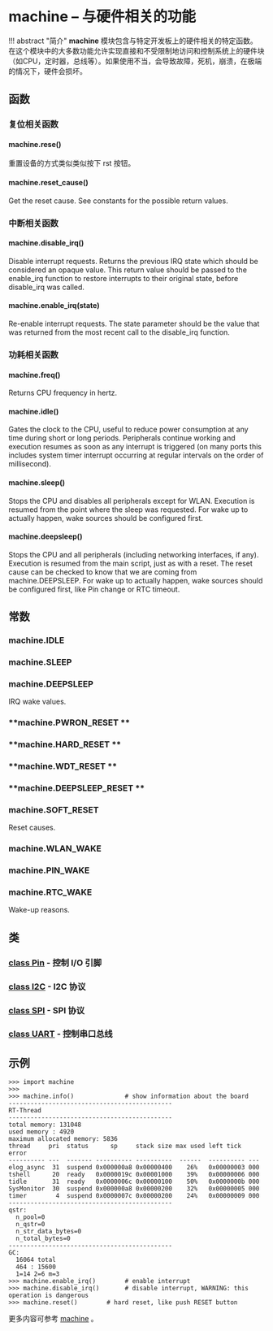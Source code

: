 # **machine** – 与硬件相关的功能

!!! abstract "简介"
    **machine** 模块包含与特定开发板上的硬件相关的特定函数。 在这个模块中的大多数功能允许实现直接和不受限制地访问和控制系统上的硬件块（如CPU，定时器，总线等）。如果使用不当，会导致故障，死机，崩溃，在极端的情况下，硬件会损坏。

## 函数

### 复位相关函数

#### **machine.rese**()  
  重置设备的方式类似类似按下 rst 按钮。

#### **machine.reset_cause**()  
  Get the reset cause. See constants for the possible return values.

### 中断相关函数

#### **machine.disable_irq**()  
  Disable interrupt requests. Returns the previous IRQ state which should be considered an opaque value. This return value should be passed to the enable_irq function to restore interrupts to their original state, before disable_irq was called.

#### **machine.enable_irq**(state)  
  Re-enable interrupt requests. The state parameter should be the value that was returned from the most recent call to the disable_irq function.

### 功耗相关函数

#### **machine.freq**()  
  Returns CPU frequency in hertz.

#### **machine.idle**()  
  Gates the clock to the CPU, useful to reduce power consumption at any time during short or long periods. Peripherals continue working and execution resumes as soon as any interrupt is triggered (on many ports this includes system timer interrupt occurring at regular intervals on the order of millisecond).

#### **machine.sleep**()  
  Stops the CPU and disables all peripherals except for WLAN. Execution is resumed from the point where the sleep was requested. For wake up to actually happen, wake sources should be configured first.

#### **machine.deepsleep**()  
  Stops the CPU and all peripherals (including networking interfaces, if any). Execution is resumed from the main script, just as with a reset. The reset cause can be checked to know that we are coming from machine.DEEPSLEEP. For wake up to actually happen, wake sources should be configured first, like Pin change or RTC timeout.

## 常数

### **machine.IDLE**
### **machine.SLEEP**
### **machine.DEEPSLEEP**
IRQ wake values.

### **machine.PWRON_RESET **
### **machine.HARD_RESET **
### **machine.WDT_RESET **
### **machine.DEEPSLEEP_RESET **
### **machine.SOFT_RESET**
Reset causes.

### **machine.WLAN_WAKE**
### **machine.PIN_WAKE**
### **machine.RTC_WAKE**
Wake-up reasons.

## 类

### [class Pin](04-Hardware_Control_Module/02-machine-Pin.md) - 控制 I/O 引脚
### [class I2C](04-Hardware_Control_Module/03-machine-I2C.md) - I2C 协议
### [class SPI](04-Hardware_Control_Module/04-machine-SPI.md) - SPI 协议
### [class UART](04-Hardware_Control_Module/05-machine-UART.md) - 控制串口总线

## 示例 

```
>>> import machine
>>>
>>> machine.info()              # show information about the board
---------------------------------------------
RT-Thread
---------------------------------------------
total memory: 131048
used memory : 4920
maximum allocated memory: 5836
thread     pri  status      sp     stack size max used left tick  error
---------- ---  ------- ---------- ----------  ------  ---------- ---
elog_async  31  suspend 0x000000a8 0x00000400    26%   0x00000003 000
tshell      20  ready   0x0000019c 0x00001000    39%   0x00000006 000
tidle       31  ready   0x0000006c 0x00000100    50%   0x0000000b 000
SysMonitor  30  suspend 0x000000a8 0x00000200    32%   0x00000005 000
timer        4  suspend 0x0000007c 0x00000200    24%   0x00000009 000
---------------------------------------------
qstr:
  n_pool=0
  n_qstr=0
  n_str_data_bytes=0
  n_total_bytes=0
---------------------------------------------
GC:
  16064 total
  464 : 15600
  1=14 2=6 m=3
>>> machine.enable_irq()        # enable interrupt
>>> machine.disable_irq()       # disable interrupt, WARNING: this operation is dangerous
>>> machine.reset()        # hard reset, like push RESET button
```

更多内容可参考 [machine](http://docs.micropython.org/en/latest/pyboard/library/machine.html) 。
